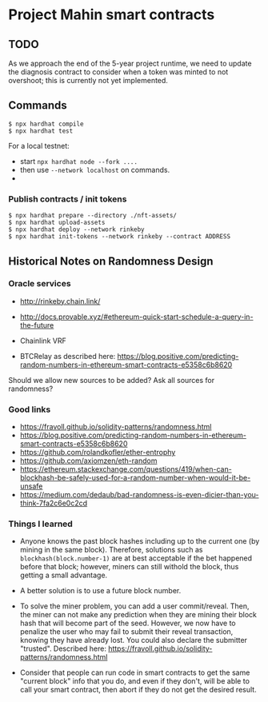 # Project Mahin smart contracts

## TODO

As we approach the end of the 5-year project runtime, we need to update the diagnosis
contract to consider when a token was minted to not overshoot; this is currently not 
yet implemented.


## Commands

    $ npx hardhat compile
    $ npx hardhat test

For a local testnet:

  - start `npx hardhat node --fork ....`
  - then use `--network localhost` on commands.
  - 

### Publish contracts / init tokens 

    $ npx hardhat prepare --directory ./nft-assets/
    $ npx hardhat upload-assets
    $ npx hardhat deploy --network rinkeby
    $ npx hardhat init-tokens --network rinkeby --contract ADDRESS


## Historical Notes on Randomness Design

### Oracle services

- http://rinkeby.chain.link/

- http://docs.provable.xyz/#ethereum-quick-start-schedule-a-query-in-the-future
- Chainlink VRF
- BTCRelay as described here: https://blog.positive.com/predicting-random-numbers-in-ethereum-smart-contracts-e5358c6b8620

Should we allow new sources to be added? Ask all sources for randomness?

### Good links

- https://fravoll.github.io/solidity-patterns/randomness.html
- https://blog.positive.com/predicting-random-numbers-in-ethereum-smart-contracts-e5358c6b8620
- https://github.com/rolandkofler/ether-entrophy
- https://github.com/axiomzen/eth-random
- https://ethereum.stackexchange.com/questions/419/when-can-blockhash-be-safely-used-for-a-random-number-when-would-it-be-unsafe
- https://medium.com/dedaub/bad-randomness-is-even-dicier-than-you-think-7fa2c6e0c2cd

### Things I learned

- Anyone knows the past block hashes including up to the current one (by mining in the same block).
  Therefore, solutions such as `blockhash(block.number-1)` are at best acceptable if the bet happened
  before that block; however, miners can still withold the block, thus getting a small advantage.
  
- A better solution is to use a future block number.
  
- To solve the miner problem, you can add a user commit/reveal. Then, the miner can not make any 
  prediction when they are mining their block hash that will become part of the seed. However, we now
  have to penalize the user who may fail to submit their reveal transaction, knowing they have already 
  lost. You could also declare the submitter "trusted". Described here: 
  https://fravoll.github.io/solidity-patterns/randomness.html
  
- Consider that people can run code in smart contracts to get the same "current block" info that you do,
  and even if they don't, will be able to call your smart contract, then abort if they do not get the 
  desired result.
